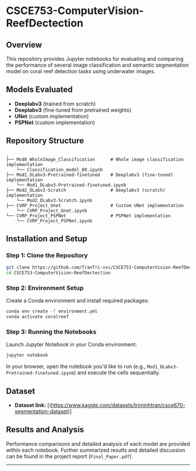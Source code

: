 # CSCE753-ComputerVision-ReefDectection
## Overview
This repository provides Jupyter notebooks for evaluating and comparing the performance of several image classification and semantic segmentation model on coral reef detection tasks using underwater images.

## Models Evaluated
- **Deeplabv3** (trained from scratch)
- **Deeplabv3** (fine-tuned from pretrained weights)
- **UNet** (custom implementation)
- **PSPNet** (custom implementation)

## Repository Structure
```
.
├── Mod0_WholeImage_Classification      # Whole image classification implementation
    └── Classification_model_00.ipynb
├── Mod1_DLabv3-Pretrained-finetuned    # Deeplabv3 (fine-tuned) implementation
    └── Mod1_DLabv3-Pretrained-finetuned.ipynb
├── Mod2_DLabv3-Scratch                 # Deeplabv3 (scratch) implementation
    └── Mod2_DLabv3-Scratch.ipynb
├── CVRP_Project_Unet                   # Custom UNet implementation
    └── CVRP_Project_Unet.ipynb
└── CVRP_Project_PSPNet                 # PSPNet implementation
    └── CVRP_Project_PSPNet.ipynb
```

## Installation and Setup

### Step 1: Clone the Repository
```bash
git clone https://github.com/TranTri-vsc/CSCE753-ComputerVision-ReefDectection.git
cd CSCE753-ComputerVision-ReefDectection
```

### Step 2: Environment Setup
Create a Conda environment and install required packages:

```bash
conda env create -f environment.yml
conda activate coralreef
```

### Step 3: Running the Notebooks
Launch Jupyter Notebook in your Conda environment:

```bash
jupyter notebook
```

In your browser, open the notebook you'd like to run (e.g., `Mod1_DLabv3-Pretrained-finetuned.ipynb`) and execute the cells sequentially.

## Dataset

- **Dataset link:** [(https://www.kaggle.com/datasets/triminhtran/csce670-segmentation-dataset)]

## Results and Analysis
Performance comparisons and detailed analysis of each model are provided within each notebook. Further summarized results and detailed discussion can be found in the project report (`Final_Paper.pdf`).

---